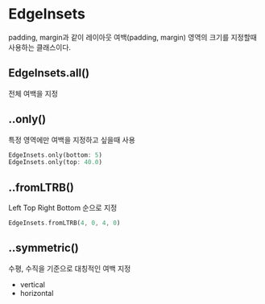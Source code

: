 # EdgeInsets

padding, margin과 같이 레이아웃 여백(padding, margin) 영역의 크기를 지정할때 사용하는 클래스이다.

## EdgeInsets.all()

전체 여백을 지정

## ..only()

특정 영역에만 여백을 지정하고 싶을때 사용

```Dart
EdgeInsets.only(bottom: 5)
EdgeInsets.only(top: 40.0)
```

## ..fromLTRB()

Left Top Right Bottom 순으로 지정

```Dart
EdgeInsets.fromLTRB(4, 0, 4, 0)
```

## ..symmetric()

수평, 수직을 기준으로 대칭적인 여백 지정

- vertical
- horizontal
